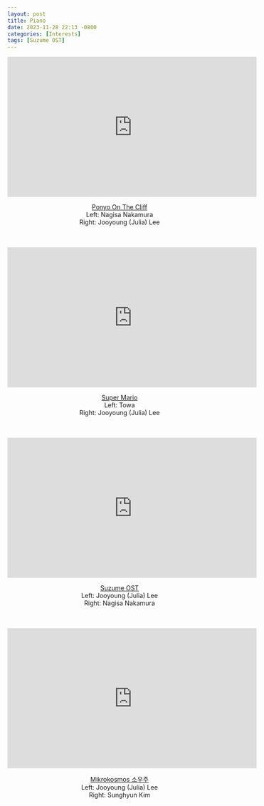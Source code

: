 ```yaml
---
layout: post
title: Piano
date: 2023-11-28 22:13 -0800
categories: [Interests]
tags: [Suzume OST]
---
```

<div style="text-align:center;">
  <iframe width="560" height="315" src="https://youtu.be/nGdU0ipazQA" title="YouTube video player" frameborder="0" allow="accelerometer; autoplay; clipboard-write; encrypted-media; gyroscope; picture-in-picture" allowfullscreen></iframe> <br>

  <a href="https://youtu.be/nGdU0ipazQA">Ponyo On The Cliff</a> <br>
  Left: Nagisa Nakamura <br>
  Right: Jooyoung (Julia) Lee <br><br><br>

  <iframe width="560" height="315" src="https://youtube.com/shorts/QIpcUm9j9tg?si=bNlKO3vztvy41IQq" title="YouTube video player" frameborder="0" allow="accelerometer; autoplay; clipboard-write; encrypted-media; gyroscope; picture-in-picture" allowfullscreen></iframe> <br>

  <a href="https://youtube.com/shorts/QIpcUm9j9tg?si=bNlKO3vztvy41IQq">Super Mario</a> <br>
  Left: Towa <br>
  Right: Jooyoung (Julia) Lee <br><br><br>

  <iframe width="560" height="315" src="https://www.youtube.com/embed/nGdU0ipazQA?si=q5bPRLheyBya19ua" title="YouTube video player" frameborder="0" allow="accelerometer; autoplay; clipboard-write; encrypted-media; gyroscope; picture-in-picture" allowfullscreen></iframe> <br>

  <a href="https://youtu.be/nGdU0ipazQA">Suzume OST</a> <br>
  Left: Jooyoung (Julia) Lee <br>
  Right: Nagisa Nakamura <br><br><br>

  <iframe width="560" height="315" src="https://www.youtube.com/embed/hQoicvqabnY?si=Snq23vkB3sDa2tYi" title="YouTube video player" frameborder="0" allow="accelerometer; autoplay; clipboard-write; encrypted-media; gyroscope; picture-in-picture; web-share" allowfullscreen></iframe> <br>

  <a href="https://youtube.com/shorts/hQoicvqabnY?feature=share">Mikrokosmos 소우주</a> <br>
  Left: Jooyoung (Julia) Lee<br>
  Right: Sunghyun Kim<br><br><br>
</div>